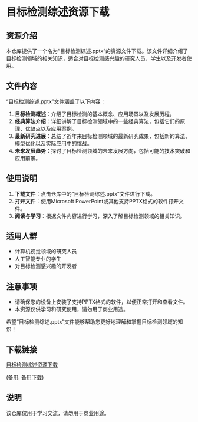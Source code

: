 # 目标检测综述资源下载

## 资源介绍

本仓库提供了一个名为“目标检测综述.pptx”的资源文件下载。该文件详细介绍了目标检测领域的相关知识，适合对目标检测感兴趣的研究人员、学生以及开发者使用。

## 文件内容

“目标检测综述.pptx”文件涵盖了以下内容：

1. **目标检测概述**：介绍了目标检测的基本概念、应用场景以及发展历程。
2. **经典算法介绍**：详细讲解了目标检测领域中的一些经典算法，包括它们的原理、优缺点以及应用案例。
3. **最新研究进展**：总结了近年来目标检测领域的最新研究成果，包括新的算法、模型优化以及实际应用中的挑战。
4. **未来发展趋势**：探讨了目标检测领域的未来发展方向，包括可能的技术突破和应用前景。

## 使用说明

1. **下载文件**：点击仓库中的“目标检测综述.pptx”文件进行下载。
2. **打开文件**：使用Microsoft PowerPoint或其他支持PPTX格式的软件打开文件。
3. **阅读与学习**：根据文件内容进行学习，深入了解目标检测领域的相关知识。

## 适用人群

- 计算机视觉领域的研究人员
- 人工智能专业的学生
- 对目标检测感兴趣的开发者

## 注意事项

- 请确保您的设备上安装了支持PPTX格式的软件，以便正常打开和查看文件。
- 本资源仅供学习和研究使用，请勿用于商业用途。

希望“目标检测综述.pptx”文件能够帮助您更好地理解和掌握目标检测领域的知识！

## 下载链接
[目标检测综述资源下载](https://pan.quark.cn/s/8a08381801a7) 

(备用: [备用下载](https://pan.baidu.com/s/1kbpsfutLc0IMYnFTMqcOGA?pwd=1234))

## 说明

该仓库仅用于学习交流，请勿用于商业用途。
